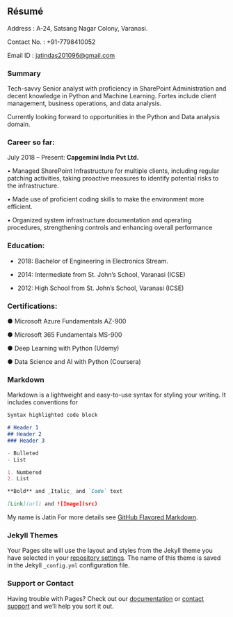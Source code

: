 ## Résumé

Address	    :  A-24, Satsang Nagar Colony, Varanasi.

Contact No. : +91-7798410052

Email ID	  : jatindas201096@gmail.com

### Summary
Tech-savvy Senior analyst with proficiency in SharePoint Administration and decent knowledge in Python and Machine Learning. Fortes include client management, business operations, and data analysis. 

Currently looking forward to opportunities in the Python and Data analysis domain.

### Career so far:
July 2018 – Present: **Capgemini India Pvt Ltd.**

•	Managed SharePoint Infrastructure for multiple clients, including regular patching activities, taking proactive measures to identify potential risks to the infrastructure.

•	Made use of proficient coding skills to make the environment more efficient.

•	Organized system infrastructure documentation and operating procedures, strengthening controls and enhancing overall performance


### Education:

- 2018: Bachelor of Engineering in Electronics Stream.

- 2014: Intermediate from St. John’s School, Varanasi (ICSE)

- 2012: High School from St. John’s School, Varanasi (ICSE)


### Certifications:

●	Microsoft Azure Fundamentals AZ-900

●	Microsoft 365 Fundamentals MS-900

●	Deep Learning with Python (Udemy)

●	Data Science and AI with Python (Coursera)



### Markdown

Markdown is a lightweight and easy-to-use syntax for styling your writing. It includes conventions for

```markdown
Syntax highlighted code block

# Header 1
## Header 2
### Header 3

- Bulleted
- List

1. Numbered
2. List

**Bold** and _Italic_ and `Code` text

[Link](url) and ![Image](src)
```
My name is Jatin
For more details see [GitHub Flavored Markdown](https://guides.github.com/features/mastering-markdown/).

### Jekyll Themes

Your Pages site will use the layout and styles from the Jekyll theme you have selected in your [repository settings](https://github.com/jatindas/jatindas.github.io/settings). The name of this theme is saved in the Jekyll `_config.yml` configuration file.

### Support or Contact

Having trouble with Pages? Check out our [documentation](https://docs.github.com/categories/github-pages-basics/) or [contact support](https://support.github.com/contact) and we’ll help you sort it out.
